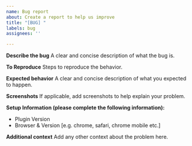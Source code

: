 ```yaml
---
name: Bug report
about: Create a report to help us improve
title: "[BUG] "
labels: bug
assignees: ''

---
```


**Describe the bug**
A clear and concise description of what the bug is.

**To Reproduce**
Steps to reproduce the behavior.

**Expected behavior**
A clear and concise description of what you expected to happen.

**Screenshots**
If applicable, add screenshots to help explain your problem.

**Setup Information (please complete the following information):**
 - Plugin Version
 - Browser & Version [e.g. chrome, safari, chrome mobile etc.]

**Additional context**
Add any other context about the problem here.
